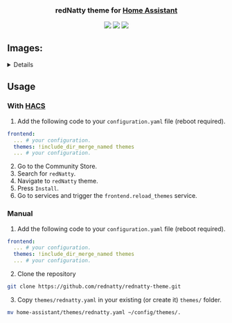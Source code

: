 <h3 align="center">
	redNatty theme for <a href="https://www.home-assistant.io/">Home Assistant</a>

</h3>

<p align="center">
	<a href="https://github.com/rednatty/rednatty-theme/stargazers"><img src="https://img.shields.io/github/stars/rednatty/rednatty-theme?colorA=363a4f&colorB=b7bdf8&style=for-the-badge"></a>
	<a href="https://github.com/rednatty/rednatty-theme/issues"><img src="https://img.shields.io/github/issues/rednatty/rednatty-theme?colorA=363a4f&colorB=f5a97f&style=for-the-badge"></a>
	<a href="https://github.com/rednatty/rednatty-theme/contributors"><img src="https://img.shields.io/github/contributors/rednatty/rednatty-theme?colorA=363a4f&colorB=a6da95&style=for-the-badge"></a>
</p>

## Images:
<details>
    <img src="https://raw.githubusercontent.com/rednatty/rednatty-theme/master/assets/images/Overview.webp"/>
    <img src="https://raw.githubusercontent.com/rednatty/rednatty-theme/master/assets/images/Map.webp"/>
    <img src="https://raw.githubusercontent.com/rednatty/rednatty-theme/master/assets/images/Logbook.webp"/>
    <img src="https://raw.githubusercontent.com/rednatty/rednatty-theme/master/assets/images/History.webp"/>
    <img src="https://raw.githubusercontent.com/rednatty/rednatty-theme/master/assets/images/Devtools.webp"/>
    <img src="https://raw.githubusercontent.com/rednatty/rednatty-theme/master/assets/images/Settings.webp"/>
    <img src="https://raw.githubusercontent.com/rednatty/rednatty-theme/master/assets/images/Profile.webp"/>

</details>

## Usage
### With [HACS](https://hacs.xyz/)
1. Add the following code to your `configuration.yaml` file (reboot required).

```yaml
frontend:
  ... # your configuration.
  themes: !include_dir_merge_named themes
  ... # your configuration.
```
2. Go to the Community Store.
3. Search for `redNatty`.
4. Navigate to `redNatty` theme.
5. Press `Install`.
6. Go to services and trigger the `frontend.reload_themes` service.

### Manual
1. Add the following code to your `configuration.yaml` file (reboot required).

```yaml
frontend:
  ... # your configuration.
  themes: !include_dir_merge_named themes
  ... # your configuration.
```
2. Clone the repository
```bash
git clone https://github.com/rednatty/rednatty-theme.git
```

3. Copy `themes/rednatty.yaml` in your existing (or create it) `themes/` folder.

```bash
mv home-assistant/themes/rednatty.yaml ~/config/themes/.
```
